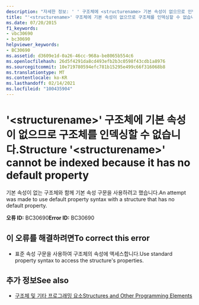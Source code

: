 ```yaml
---
description: "자세한 정보: ' ' 구조체에 <structurename> 기본 속성이 없으므로 인덱싱할 수 없습니다."
title: "'<structurename>' 구조체에 기본 속성이 없으므로 구조체를 인덱싱할 수 없습니다."
ms.date: 07/20/2015
f1_keywords:
- vbc30690
- bc30690
helpviewer_keywords:
- BC30690
ms.assetid: d3609e1d-0a26-46cc-968a-be8065b554c6
ms.openlocfilehash: 26d5f4291da8cd493efb2b3c0598f43cdb1a8976
ms.sourcegitcommit: 10e719780594efc781b15295e499c66f316068b8
ms.translationtype: MT
ms.contentlocale: ko-KR
ms.lasthandoff: 02/14/2021
ms.locfileid: "100435904"
---
```

# <a name="structure-structurename-cannot-be-indexed-because-it-has-no-default-property"></a><span data-ttu-id="4fbc9-103">'\<structurename>' 구조체에 기본 속성이 없으므로 구조체를 인덱싱할 수 없습니다.</span><span class="sxs-lookup"><span data-stu-id="4fbc9-103">Structure '\<structurename>' cannot be indexed because it has no default property</span></span>

<span data-ttu-id="4fbc9-104">기본 속성이 없는 구조체와 함께 기본 속성 구문을 사용하려고 했습니다.</span><span class="sxs-lookup"><span data-stu-id="4fbc9-104">An attempt was made to use default property syntax with a structure that has no default property.</span></span>  
  
 <span data-ttu-id="4fbc9-105">**오류 ID:** BC30690</span><span class="sxs-lookup"><span data-stu-id="4fbc9-105">**Error ID:** BC30690</span></span>  
  
## <a name="to-correct-this-error"></a><span data-ttu-id="4fbc9-106">이 오류를 해결하려면</span><span class="sxs-lookup"><span data-stu-id="4fbc9-106">To correct this error</span></span>  
  
- <span data-ttu-id="4fbc9-107">표준 속성 구문을 사용하여 구조체의 속성에 액세스합니다.</span><span class="sxs-lookup"><span data-stu-id="4fbc9-107">Use standard property syntax to access the structure's properties.</span></span>  
  
## <a name="see-also"></a><span data-ttu-id="4fbc9-108">추가 정보</span><span class="sxs-lookup"><span data-stu-id="4fbc9-108">See also</span></span>

- [<span data-ttu-id="4fbc9-109">구조체 및 기타 프로그래밍 요소</span><span class="sxs-lookup"><span data-stu-id="4fbc9-109">Structures and Other Programming Elements</span></span>](../programming-guide/language-features/data-types/structures-and-other-programming-elements.md)
